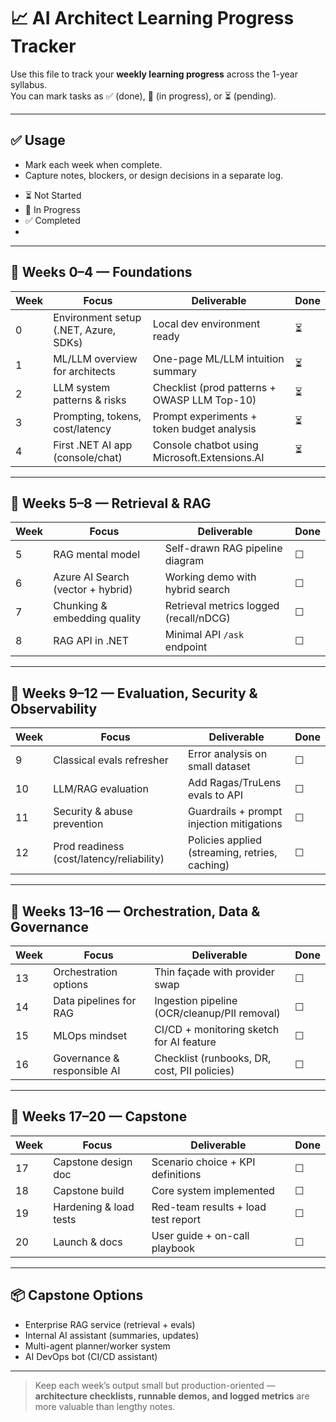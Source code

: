 
# 📈 AI Architect Learning Progress Tracker

Use this file to track your **weekly learning progress** across the 1-year syllabus.  
You can mark tasks as ✅ (done), 🚧 (in progress), or ⏳ (pending).  

---
## ✅ Usage

* Mark each week when complete.
* Capture notes, blockers, or design decisions in a separate log.

- ⏳ Not Started  
- 🚧 In Progress  
- ✅ Completed
- 
---

## 📅 Weeks 0–4 — Foundations

| Week | Focus                                 | Deliverable                                   | Done |
| ---- | ------------------------------------- | --------------------------------------------- | ---- |
| 0    | Environment setup (.NET, Azure, SDKs) | Local dev environment ready                   |⏳    |
| 1    | ML/LLM overview for architects        | One-page ML/LLM intuition summary             |⏳    |
| 2    | LLM system patterns & risks           | Checklist (prod patterns + OWASP LLM Top-10)  |⏳    |
| 3    | Prompting, tokens, cost/latency       | Prompt experiments + token budget analysis    |⏳    |
| 4    | First .NET AI app (console/chat)      | Console chatbot using Microsoft.Extensions.AI |⏳    |

---

## 📅 Weeks 5–8 — Retrieval & RAG

| Week | Focus                             | Deliverable                            | Done |
| ---- | --------------------------------- | -------------------------------------- | ---- |
| 5    | RAG mental model                  | Self-drawn RAG pipeline diagram        | ☐    |
| 6    | Azure AI Search (vector + hybrid) | Working demo with hybrid search        | ☐    |
| 7    | Chunking & embedding quality      | Retrieval metrics logged (recall/nDCG) | ☐    |
| 8    | RAG API in .NET                   | Minimal API `/ask` endpoint            | ☐    |

---

## 📅 Weeks 9–12 — Evaluation, Security & Observability

| Week | Focus                                     | Deliverable                                    | Done |
| ---- | ----------------------------------------- | ---------------------------------------------- | ---- |
| 9    | Classical evals refresher                 | Error analysis on small dataset                | ☐    |
| 10   | LLM/RAG evaluation                        | Add Ragas/TruLens evals to API                 | ☐    |
| 11   | Security & abuse prevention               | Guardrails + prompt injection mitigations      | ☐    |
| 12   | Prod readiness (cost/latency/reliability) | Policies applied (streaming, retries, caching) | ☐    |

---

## 📅 Weeks 13–16 — Orchestration, Data & Governance

| Week | Focus                       | Deliverable                                  | Done |
| ---- | --------------------------- | -------------------------------------------- | ---- |
| 13   | Orchestration options       | Thin façade with provider swap               | ☐    |
| 14   | Data pipelines for RAG      | Ingestion pipeline (OCR/cleanup/PII removal) | ☐    |
| 15   | MLOps mindset               | CI/CD + monitoring sketch for AI feature     | ☐    |
| 16   | Governance & responsible AI | Checklist (runbooks, DR, cost, PII policies) | ☐    |

---

## 📅 Weeks 17–20 — Capstone

| Week | Focus                  | Deliverable                         | Done |
| ---- | ---------------------- | ----------------------------------- | ---- |
| 17   | Capstone design doc    | Scenario choice + KPI definitions   | ☐    |
| 18   | Capstone build         | Core system implemented             | ☐    |
| 19   | Hardening & load tests | Red-team results + load test report | ☐    |
| 20   | Launch & docs          | User guide + on-call playbook       | ☐    |

---

## 📦 Capstone Options

* Enterprise RAG service (retrieval + evals)
* Internal AI assistant (summaries, updates)
* Multi-agent planner/worker system
* AI DevOps bot (CI/CD assistant)

---

> Keep each week’s output small but production-oriented — **architecture checklists, runnable demos, and logged metrics** are more valuable than lengthy notes.
